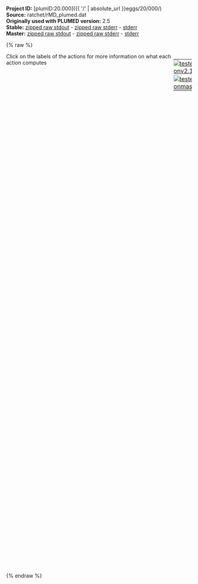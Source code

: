 **Project ID:** [plumID:20.000]({{ '/' | absolute_url }}eggs/20/000/)  
**Source:** ratchet/rMD_plumed.dat  
**Originally used with PLUMED version:** 2.5  
**Stable:** [zipped raw stdout](rMD_plumed.dat.plumed.stdout.txt.zip) - [zipped raw stderr](rMD_plumed.dat.plumed.stderr.txt.zip) - [stderr](rMD_plumed.dat.plumed.stderr)  
**Master:** [zipped raw stdout](rMD_plumed.dat.plumed_master.stdout.txt.zip) - [zipped raw stderr](rMD_plumed.dat.plumed_master.stderr.txt.zip) - [stderr](rMD_plumed.dat.plumed_master.stderr)  

{% raw %}
<div style="width: 100%; float:left">
<div style="width: 90%; float:left" id="value_details_data/ratchet/rMD_plumed.dat"> Click on the labels of the actions for more information on what each action computes </div>
<div style="width: 10%; float:left"><table><tr><td style="padding:1px"><a href="rMD_plumed.dat.plumed.stderr"><img src="https://img.shields.io/badge/v2.10-passing-green.svg" alt="tested onv2.10" /></a></td></tr><tr><td style="padding:1px"><a href="rMD_plumed.dat.plumed_master.stderr"><img src="https://img.shields.io/badge/master-passing-green.svg" alt="tested onmaster" /></a></td></tr></table></div></div>
<pre style="width=97%;">
<span style="color:blue" class="comment">#</span>
<span style="color:blue" class="comment"># This is the input file needed to perform Ratchet&amp;Pawl MD simulation</span>
<span style="color:blue" class="comment"># based on the CV given by the distance between the ligand&#x27;s center </span>
<span style="color:blue" class="comment"># of mass and the center of the binding pocket.</span>
<span style="color:blue" class="comment">#</span>
<span style="color:blue" class="comment"># This input file can be used with all the PLUMED versions &gt;=2.3</span>
<span style="color:blue" class="comment">#</span>
<br/><span style="color:blue" class="comment"># Definition of the center of mass of the ligand, considering only its heavy atoms</span>
<span class="plumedtooltip" style="color:green">COM<span class="right">Calculate the center of mass for a group of atoms. <a href="https://www.plumed.org/doc-master/user-doc/html/_c_o_m.html" style="color:green">More details</a><i></i></span></span> <span class="plumedtooltip">ATOMS<span class="right">the list of atoms which are involved the virtual atom's definition<i></i></span></span>=1,5,6,10,14,17,18,19,22,23,24,25,26,29  <span class="plumedtooltip">LABEL<span class="right">a label for the action so that its output can be referenced in the input to other actions<i></i></span></span>=<b name="data/ratchet/rMD_plumed.datixo" onclick='showPath("data/ratchet/rMD_plumed.dat","data/ratchet/rMD_plumed.datixo","data/ratchet/rMD_plumed.datixo","violet")'>ixo</b><span style="display:none;" id="data/ratchet/rMD_plumed.datixo">The COM action with label <b>ixo</b> calculates the following quantities:<table  align="center" frame="void" width="95%" cellpadding="5%"><tr><td width="5%"><b> Quantity </b>  </td><td width="5%"><b> Type </b>  </td><td><b> Description </b> </td></tr><tr><td width="5%">ixo</td><td width="5%"><font color="violet">atoms</font></td><td>virtual atom calculated by COM action</td></tr></table></span>
<br/><span style="color:blue" class="comment"># Definition of the center of mass of the pocket</span>
<span class="plumedtooltip" style="color:green">COM<span class="right">Calculate the center of mass for a group of atoms. <a href="https://www.plumed.org/doc-master/user-doc/html/_c_o_m.html" style="color:green">More details</a><i></i></span></span> <span class="plumedtooltip">ATOMS<span class="right">the list of atoms which are involved the virtual atom's definition<i></i></span></span>=1396,1398,1400,1403,1404,1406,1408,1409,1411,1413,1415,1416,1449,1451,1453,1456,1458,1459,1495,1497,1499,1501,1505,1509,1510,2838,2840,2842,2845,2846,2848,2850,2852,2854,2856,2857,3605,3607,3609,3612,3613,3615,3617,3618,3620,3622,3624,3625 <span class="plumedtooltip">LABEL<span class="right">a label for the action so that its output can be referenced in the input to other actions<i></i></span></span>=<b name="data/ratchet/rMD_plumed.datpkt" onclick='showPath("data/ratchet/rMD_plumed.dat","data/ratchet/rMD_plumed.datpkt","data/ratchet/rMD_plumed.datpkt","violet")'>pkt</b><span style="display:none;" id="data/ratchet/rMD_plumed.datpkt">The COM action with label <b>pkt</b> calculates the following quantities:<table  align="center" frame="void" width="95%" cellpadding="5%"><tr><td width="5%"><b> Quantity </b>  </td><td width="5%"><b> Type </b>  </td><td><b> Description </b> </td></tr><tr><td width="5%">pkt</td><td width="5%"><font color="violet">atoms</font></td><td>virtual atom calculated by COM action</td></tr></table></span>
<br/><span style="color:blue" class="comment"># Definition of the distance between the ligand and the pocket as a 3d vector xyz</span>
<span style="color:blue" class="comment"># (the membrane is in the plane xy)</span>
<span class="plumedtooltip" style="color:green">DISTANCE<span class="right">Calculate the distance between a pair of atoms. <a href="https://www.plumed.org/doc-master/user-doc/html/_d_i_s_t_a_n_c_e.html" style="color:green">More details</a><i></i></span></span> <span class="plumedtooltip">ATOMS<span class="right">the pair of atom that we are calculating the distance between<i></i></span></span>=<b name="data/ratchet/rMD_plumed.datixo">ixo</b>,<b name="data/ratchet/rMD_plumed.datpkt">pkt</b> <span class="plumedtooltip">LABEL<span class="right">a label for the action so that its output can be referenced in the input to other actions<i></i></span></span>=<b name="data/ratchet/rMD_plumed.datd1" onclick='showPath("data/ratchet/rMD_plumed.dat","data/ratchet/rMD_plumed.datd1","data/ratchet/rMD_plumed.datd1","black")'>d1</b><span style="display:none;" id="data/ratchet/rMD_plumed.datd1">The DISTANCE action with label <b>d1</b> calculates the following quantities:<table  align="center" frame="void" width="95%" cellpadding="5%"><tr><td width="5%"><b> Quantity </b>  </td><td width="5%"><b> Type </b>  </td><td><b> Description </b> </td></tr><tr><td width="5%">d1.x</td><td width="5%"><font color="black">scalar</font></td><td>the x-component of the vector connecting the two atoms</td></tr><tr><td width="5%">d1.y</td><td width="5%"><font color="black">scalar</font></td><td>the y-component of the vector connecting the two atoms</td></tr><tr><td width="5%">d1.z</td><td width="5%"><font color="black">scalar</font></td><td>the z-component of the vector connecting the two atoms</td></tr></table></span> <span class="plumedtooltip">COMPONENTS<span class="right"> calculate the x, y and z components of the distance separately and store them as label<i></i></span></span> <span class="plumedtooltip">NOPBC<span class="right"> ignore the periodic boundary conditions when calculating distances<i></i></span></span>
<br/><span style="color:blue" class="comment"># Definition of the periodicity of the components of the distance </span>
<span style="color:blue" class="comment"># (to avoid jumps in the variable during the simulation due to the </span>
<span style="color:blue" class="comment"># rototranslation of the system)</span>
<b name="data/ratchet/rMD_plumed.datd1x" onclick='showPath("data/ratchet/rMD_plumed.dat","data/ratchet/rMD_plumed.datd1x","data/ratchet/rMD_plumed.datd1x","black")'>d1x</b><span style="display:none;" id="data/ratchet/rMD_plumed.datd1x">The COMBINE action with label <b>d1x</b> calculates the following quantities:<table  align="center" frame="void" width="95%" cellpadding="5%"><tr><td width="5%"><b> Quantity </b>  </td><td width="5%"><b> Type </b>  </td><td><b> Description </b> </td></tr><tr><td width="5%">d1x</td><td width="5%"><font color="black">scalar</font></td><td>a linear compbination</td></tr></table></span>: <span class="plumedtooltip" style="color:green">COMBINE<span class="right">Calculate a polynomial combination of a set of other variables. <a href="https://www.plumed.org/doc-master/user-doc/html/_c_o_m_b_i_n_e.html" style="color:green">More details</a><i></i></span></span> <span class="plumedtooltip">ARG<span class="right">the values input to this function<i></i></span></span>=<b name="data/ratchet/rMD_plumed.datd1">d1.x</b> <span class="plumedtooltip">PERIODIC<span class="right">if the output of your function is periodic then you should specify the periodicity of the function<i></i></span></span>=-4.7,4.7
<b name="data/ratchet/rMD_plumed.datd1y" onclick='showPath("data/ratchet/rMD_plumed.dat","data/ratchet/rMD_plumed.datd1y","data/ratchet/rMD_plumed.datd1y","black")'>d1y</b><span style="display:none;" id="data/ratchet/rMD_plumed.datd1y">The COMBINE action with label <b>d1y</b> calculates the following quantities:<table  align="center" frame="void" width="95%" cellpadding="5%"><tr><td width="5%"><b> Quantity </b>  </td><td width="5%"><b> Type </b>  </td><td><b> Description </b> </td></tr><tr><td width="5%">d1y</td><td width="5%"><font color="black">scalar</font></td><td>a linear compbination</td></tr></table></span>: <span class="plumedtooltip" style="color:green">COMBINE<span class="right">Calculate a polynomial combination of a set of other variables. <a href="https://www.plumed.org/doc-master/user-doc/html/_c_o_m_b_i_n_e.html" style="color:green">More details</a><i></i></span></span> <span class="plumedtooltip">ARG<span class="right">the values input to this function<i></i></span></span>=<b name="data/ratchet/rMD_plumed.datd1">d1.y</b> <span class="plumedtooltip">PERIODIC<span class="right">if the output of your function is periodic then you should specify the periodicity of the function<i></i></span></span>=-4.7,4.7
<b name="data/ratchet/rMD_plumed.datd1z" onclick='showPath("data/ratchet/rMD_plumed.dat","data/ratchet/rMD_plumed.datd1z","data/ratchet/rMD_plumed.datd1z","black")'>d1z</b><span style="display:none;" id="data/ratchet/rMD_plumed.datd1z">The COMBINE action with label <b>d1z</b> calculates the following quantities:<table  align="center" frame="void" width="95%" cellpadding="5%"><tr><td width="5%"><b> Quantity </b>  </td><td width="5%"><b> Type </b>  </td><td><b> Description </b> </td></tr><tr><td width="5%">d1z</td><td width="5%"><font color="black">scalar</font></td><td>a linear compbination</td></tr></table></span>: <span class="plumedtooltip" style="color:green">COMBINE<span class="right">Calculate a polynomial combination of a set of other variables. <a href="https://www.plumed.org/doc-master/user-doc/html/_c_o_m_b_i_n_e.html" style="color:green">More details</a><i></i></span></span> <span class="plumedtooltip">ARG<span class="right">the values input to this function<i></i></span></span>=<b name="data/ratchet/rMD_plumed.datd1">d1.z</b> <span class="plumedtooltip">PERIODIC<span class="right">if the output of your function is periodic then you should specify the periodicity of the function<i></i></span></span>=-8.2,8.2

<span style="color:blue" class="comment"># Activation of the Ratchet&amp;Pawl MD, to observe the transition of the ligand. </span>
<span style="color:blue" class="comment"># Starting from the bound structure, the bias will move the system outside </span>
<span style="color:blue" class="comment"># the binding cavity with a k=100 kJ/mol/nm until the ligand is 4 nm outside</span>
<span style="color:blue" class="comment"># the binding cavity </span>
<span class="plumedtooltip" style="color:green">ABMD<span class="right">Adds a ratchet-and-pawl like restraint on one or more variables. <a href="https://www.plumed.org/doc-master/user-doc/html/_a_b_m_d.html" style="color:green">More details</a><i></i></span></span> ...
  <span class="plumedtooltip">ARG<span class="right">the labels of the scalars on which the bias will act<i></i></span></span>=<b name="data/ratchet/rMD_plumed.datd1z">d1z</b>
  <span class="plumedtooltip">TO<span class="right">The array of target values<i></i></span></span>=-4.0
  <span class="plumedtooltip">KAPPA<span class="right">The array of force constants<i></i></span></span>=100.0
<span class="plumedtooltip">LABEL<span class="right">a label for the action so that its output can be referenced in the input to other actions<i></i></span></span>=<b name="data/ratchet/rMD_plumed.datrmd" onclick='showPath("data/ratchet/rMD_plumed.dat","data/ratchet/rMD_plumed.datrmd","data/ratchet/rMD_plumed.datrmd","black")'>rmd</b><span style="display:none;" id="data/ratchet/rMD_plumed.datrmd">The ABMD action with label <b>rmd</b> calculates the following quantities:<table  align="center" frame="void" width="95%" cellpadding="5%"><tr><td width="5%"><b> Quantity </b>  </td><td width="5%"><b> Type </b>  </td><td><b> Description </b> </td></tr><tr><td width="5%">rmd.bias</td><td width="5%"><font color="black">scalar</font></td><td>the instantaneous value of the bias potential</td></tr><tr><td width="5%">rmd.d1z_min</td><td width="5%"><font color="black">scalar</font></td><td>one or multiple instances of this quantity can be referenced elsewhere in the input file.  These quantities will be named with the arguments of the bias followed by the character string _min. These quantities tell the user the minimum value assumed by rho_m(t). This particular component measures this quantity for the input CV named d1z</td></tr><tr><td width="5%">rmd.force2</td><td width="5%"><font color="black">scalar</font></td><td>the instantaneous value of the squared force due to this bias potential</td></tr></table></span>
... ABMD

<br/><span style="color:blue" class="comment"># Here we print all the data regarding rMD_data</span>
<span class="plumedtooltip" style="color:green">PRINT<span class="right">Print quantities to a file. <a href="https://www.plumed.org/doc-master/user-doc/html/_p_r_i_n_t.html" style="color:green">More details</a><i></i></span></span> <span class="plumedtooltip">ARG<span class="right">the labels of the values that you would like to print to the file<i></i></span></span>=<b name="data/ratchet/rMD_plumed.datrmd">rmd.*</b> <span class="plumedtooltip">STRIDE<span class="right"> the frequency with which the quantities of interest should be output<i></i></span></span>=500 <span class="plumedtooltip">FILE<span class="right">the name of the file on which to output these quantities<i></i></span></span>=rMD_data
<span style="color:blue" class="comment"># Here we print the distance between the molecule and the binding pocket</span>
<span style="display:none;" id="data/ratchet/rMD_plumed.dat">The PRINT action with label <b></b> calculates something</span><span class="plumedtooltip" style="color:green">PRINT<span class="right">Print quantities to a file. <a href="https://www.plumed.org/doc-master/user-doc/html/_p_r_i_n_t.html" style="color:green">More details</a><i></i></span></span> <span class="plumedtooltip">ARG<span class="right">the labels of the values that you would like to print to the file<i></i></span></span>=<b name="data/ratchet/rMD_plumed.datd1z">d1z</b> <span class="plumedtooltip">STRIDE<span class="right"> the frequency with which the quantities of interest should be output<i></i></span></span>=500 <span class="plumedtooltip">FILE<span class="right">the name of the file on which to output these quantities<i></i></span></span>=IXO_dist.dat

<span class="plumedtooltip" style="color:green">ENDPLUMED<span class="right">Terminate plumed input. <a href="https://www.plumed.org/doc-master/user-doc/html/_e_n_d_p_l_u_m_e_d.html" style="color:green">More details</a><i></i></span></span><span style="color:blue" class="comment">
</span></pre>
{% endraw %}
